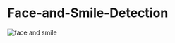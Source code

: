 # Face-and-Smile-Detection

![face and smile](https://user-images.githubusercontent.com/68916103/120857730-59ae5000-c59f-11eb-8d3c-06547e13c3c5.png)
